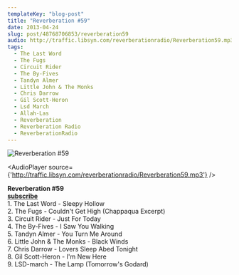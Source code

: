```yaml
---
templateKey: "blog-post"
title: "Reverberation #59"
date: 2013-04-24
slug: post/48768706853/reverberation59
audio: http://traffic.libsyn.com/reverberationradio/Reverberation59.mp3
tags:
  - The Last Word
  - The Fugs
  - Circuit Rider
  - The By-Fives
  - Tandyn Almer
  - Little John & The Monks
  - Chris Darrow
  - Gil Scott-Heron
  - Lsd March
  - Allah-Las
  - Reverberation
  - Reverberation Radio
  - ReverberationRadio
---
```


![Reverberation #59](../images/968f5c8c9634324469069a5926be0bb4399063dba0cfb4f1394dcf438fb0391f.jpg)

<AudioPlayer source={'http://traffic.libsyn.com/reverberationradio/Reverberation59.mp3'} />

<p><strong>Reverberation #59<br /></strong><strong><a href="https://itunes.apple.com/us/podcast/reverberation-radio/id520739212?ign-mpt=uo%3D4" title="subscribe" target="_blank">subscribe</a></strong><strong><br /></strong>1. The Last Word - Sleepy Hollow<br />2. The Fugs - Couldn't Get High (Chappaqua Excerpt)<br />3. Circuit Rider - Just For Today<br />4. The By-Fives - I Saw You Walking<br />5. Tandyn Almer - You Turn Me Around<br />6. Little John &amp; The Monks - Black Winds<br />7. Chris Darrow - Lovers Sleep Abed Tonight<br />8. Gil Scott-Heron - I'm New Here<br />9. LSD-march - The Lamp (Tomorrow's Godard)</p>
